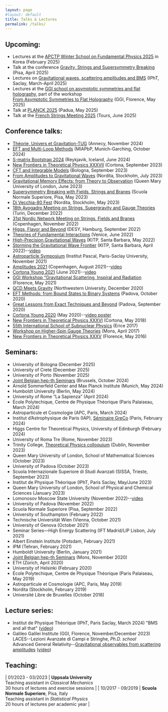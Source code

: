 ```yaml
---
layout: page
#layout: default
title: Talks & Lectures
permalink: /talks/
---
```


## Upcoming:

- Lectures at the [APCTP Winter School on Fundamental Physics 2025](https://sites.google.com/view/apctpwinterschool2025/home) in Korea (February 2025)
- Talk at the conference [Gravity, Strings and Supersymmetry Breaking](https://indico.sns.it/event/79/) (Pisa, April 2025)
- Lectures on [Gravitational waves, scattering amplitudes and BMS](https://courses.ipht.fr/?q=en/node/323) (IPhT, Saclay, March-April 2025) 
- Lectures at the [GGI school on asymptotic symmetries and flat holography](https://www.ggi.infn.it/showevent.pl?id=511), part of the workshop <br> [From Asymptotic Symmetries to Flat Holography](https://www.ggi.infn.it/showevent.pl?id=510) (GGI, Florence, May 2025)
- Talk at [PLANCK 2025](https://indico.dfa.unipd.it/event/1200/) (Padua, May 2025)
- Talk at the [French Strings Meeting 2025](https://indico.in2p3.fr/event/34664/overview) (Tours, June 2025)

## Conference talks:

- [Thèorie, Univers et Gravitation-TUG](https://indico.in2p3.fr/event/32387/) (Annecy, November 2024)
- [EFT and Multi-Loop Methods](https://www.munich-iapbp.de/eft-multi-loop-methods) (MIAPbP, Munich-Garching, October 2024)
- [S-matrix Bootstrap 2024](https://bootstrapcollaboration.com/smatrix2024/) (Reykjavik, Iceland, June 2024) 
- [New Frontiers in Theoretical Physics XXXVII](https://agenda.infn.it/event/34688/contributions/191412/) (Cortona, September 2023)
- [CFT and Integrable Models](https://agenda.infn.it/event/33911/contributions/207996/) (Bologna, September 2023)
- [From Amplitudes to Gravitational Waves](https://indico.fysik.su.se/event/8124/contributions/12815/) (Nordita, Stockholm, July 2023) 
- [Gravitational Memory Effects: from Theory to Observation](https://sites.google.com/view/gw-memory/talks) (Queen Mary University of London, June 2023) 
- [Supersymmetry Breaking with Fields, Strings and Branes](https://indico.sns.it/event/56/program) (Scuola Normale Superiore, Pisa, May 2023) 
- [Di Vecchia-80 Fest](https://indico.fysik.su.se/event/8110/contributions/12501/) (Nordita, Stockholm, May 2023)
- [18th Avogadro Meeting on Strings, Supergravity and Gauge Theories](https://agenda.infn.it/event/32934/program) (Turin, December 2022) 
- [31st Nordic Network Meeting on Strings, Fields and Branes](https://indico.nbi.ku.dk/event/1827/contributions/13438/) (Copenhagen, November 2022) 
- [Higgs, Flavor and Beyond](https://indico.desy.de/event/34520/contributions/129947/) (DESY, Hamburg, September 2022) 
- [Theories of Fundamental Interactions](https://agenda.infn.it/event/29115/contributions/160357/) (Venice, June 2022)
- [High-Precision Gravitational Waves](https://online.kitp.ucsb.edu/online/gwaves22/heissenberg/) (KITP, Santa Barbara, May 2022)
- [Storming the Gravitational Wave Frontier](https://online.kitp.ucsb.edu/online/gwaves-c22/heissenberg/) (KITP, Santa Barbara, April 2022)--[video](https://online.kitp.ucsb.edu/online/gwaves-c22/heissenberg/)
- [Astroparticle Symposium](https://indico.ijclab.in2p3.fr/event/7119/contributions/23895/) (Institut Pascal, Paris-Saclay University, November 2021) 
- [Amplitudes 2021](https://indico.nbi.ku.dk/event/1321/contributions/11573/) (Copenhagen, August 2021)--[video](https://youtu.be/TiWgAFyys9c)
- [Cortona Young 2021](https://www.ggi.infn.it/showevent.pl?id=404) (June 2021)--[video](https://youtu.be/nu-FY5C8RPA)
- [GGI Workshop “Gravitational Scattering, Inspiral and Radiation](https://www.ggi.infn.it/showevent.pl?id=363) (Florence, May 2021) 
- [QCD Meets Gravity](https://indico.desy.de/event/27454/contributions/93677/) (Northwestern University, December 2020) 
- [EFT Methods: from Bound States to Binary Systems](https://indico.dfa.unipd.it/event/11/contributions/30/) (Padova, October 2020)
- [Great Lessons from Exact Techniques and Beyond](https://agenda.infn.it/event/20305/contributions/101531/) (Padova, September 2020) 
- [Cortona Young 2020](https://www.ggi.infn.it/videoposter.html) (May 2020)--[video poster](https://youtu.be/wXZJ-xNKRHk)
- [New Frontiers in Theoretical Physics XXXVI](https://agenda.infn.it/event/14362/contributions/24380/) (Cortona, May 2018) 
- [55th International School of Subnuclear Physics](http://www.emfcsc.infn.it/issp2017/) (Erice 2017) 
- [Workshop on Higher-Spin Gauge Theories](https://web.umons.ac.be/pucg/en/event/4th-mons-hs-workshop/) (Mons, April 2017) 
- [New Frontiers in Theoretical Physics XXXV](https://agenda.infn.it/event/10115/timetable/?view=standard#39-symmetry-breaking-by-topolo) (Florence, May 2016)

## Seminars:

- University of Bologna (December 2025)
- University of Crete (December 2025)
- University of Porto (November 2025)
- [Joint Belgian hep-th Seminars](https://web.umons.ac.be/pucg/en/research-activities/joint-seminars/) (Brussels, October 2024)
- Arnold Sommerfeld Center and Max Planck Institute (Munich, May 2024)
- Humboldt University (Berlin, May 2024)
- University of Rome “La Sapienza” (April 2024)
- École Polytechique, Centre de Physique Théorique (Paris Palaiseau, March 2024)
- Astroparticule et Cosmologie (APC, Paris, March 2024)
- Institut d’Astrophysique de Paris (IAP), [Séminaire GreCo](http://www.iap.fr/vie_scientifique/journal-clubs/resumes.php?nom_seminaire=Journal-club_GReCO&numero=4375) (Paris, February 2024)
- Higgs Centre for Theoretical Physics, University of Edinburgh (February 2024)
- University of Roma Tre (Rome, November 2023)
- Trinity College, [Theoretical Physics colloquium](https://sites.google.com/tcd.ie/dtpc23-24/home) (Dublin, November 2023)
- Queen Mary University of London, School of Mathematical Sciences (October 2023)
- University of Padova (October 2023)
- Scuola Internazionale Superiore di Studi Avanzati (SISSA, Trieste, September 2023)
- Institut de Physique Théorique (IPhT, Paris Saclay, May/June 2023)
- Queen Mary University of London, School of Physical and Chemical Sciences (January 2023)
- Lomonosov Moscow State University (November 2022)--[video](https://www.youtube.com/watch?v=aMsaxKAONVU&ab_channel=ITMPMSU)
- University of Padova (November 2022)
- Scuola Normale Superiore (Pisa, September 2022)
- University of Southampton (February 2022)
- Technische Universität Wien (Vienna, October 2021)
- University of Genova (October 2021)
- Seminar Series—High Energy Scattering (IFT Madrid/LIP Lisbon, July 2021)
- Albert Einstein Institute (Potsdam, February 2021)
- IPM (Tehran, February 2021)
- Humboldt University (Berlin, January 2021)
- [Joint Belgian hep-th Seminars](https://web.umons.ac.be/pucg/en/research-activities/joint-seminars/) (Mons, November 2020)
- ETH (Zürich, April 2020)
- University of Helsinki (February 2020)
- École Polytechique, Centre de Physique Théorique (Paris Palaiseau, May 2019)
- Astroparticule et Cosmologie (APC, Paris, May 2019)
- Nordita (Stockholm, February 2019)
- Université Libre de Bruxelles (October 2018)

## Lecture series:
- Institut de Physique Théorique (IPhT, Paris Saclay, March 2024) "BMS and all that" ([video](https://youtu.be/C2_jSYHoKwM?si=zR9gMC4IuDH_8Lp3))
- Galileo Galilei Institute (GGI, Florence, November/December 2023) <br>
LACES--Lezioni Avanzate di Campi e Stringhe, *Ph.D. school* <br>
Advanced General Relativity--[Gravitational observables from scattering amplitudes](https://www.ggi.infn.it/laces/LACES23/gr23.html) ([video](https://www.youtube.com/watch?v=uCi82bm1V6M&list=PLbcx3dKCUhgZepq91sVU3OBz5OTGNjT6Q&ab_channel=GalileoGalileiInstitute%28GGI%29))

## Teaching:

| 01/2023 - 03/2023 | **Uppsala University** <br> Teaching assistant in *Classical Mechanics* <br> 30 hours of lectures and exercise sessions |
| 10/2017 - 09/2019 | **Scuola Normale Superiore**, Pisa, Italy <br> Teaching assistant in *Statistical Physics* <br> 20 hours of lectures per academic year |